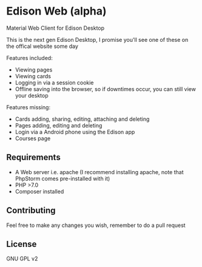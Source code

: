 # Edison Web (alpha)
Material Web Client for Edison Desktop

This is the next gen Edison Desktop, I promise you'll see one of these on the offical website some day

Features included:
- Viewing pages
- Viewing cards
- Logging in via a session cookie
- Offline saving into the browser, so if downtimes occur, you can still view your desktop

Features missing:
- Cards adding, sharing, editing, attaching and deleting
- Pages adding, editing and deleting
- Login via a Android phone using the Edison app
- Courses page

## Requirements
- A Web server i.e. apache (I recommend installing apache, note that PhpStorm comes pre-installed with it)
- PHP >7.0
- Composer installed

## Contributing
Feel free to make any changes you wish, remember to do a pull request

## License
GNU GPL v2
